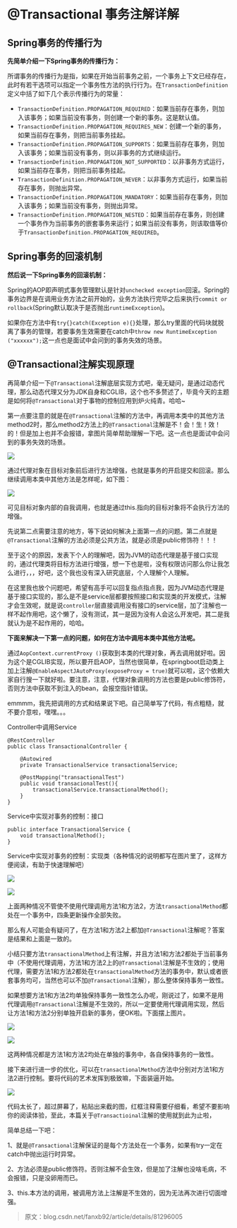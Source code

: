 # @Transactional 事务注解详解

## Spring事务的传播行为

**先简单介绍一下Spring事务的传播行为：**

所谓事务的传播行为是指，如果在开始当前事务之前，一个事务上下文已经存在，此时有若干选项可以指定一个事务性方法的执行行为。在`TransactionDefinition`定义中括了如下几个表示传播行为的常量：

- `TransactionDefinition.PROPAGATION_REQUIRED`：如果当前存在事务，则加入该事务；如果当前没有事务，则创建一个新的事务。这是默认值。
- `TransactionDefinition.PROPAGATION_REQUIRES_NEW`：创建一个新的事务，如果当前存在事务，则把当前事务挂起。
- `TransactionDefinition.PROPAGATION_SUPPORTS`：如果当前存在事务，则加入该事务；如果当前没有事务，则以非事务的方式继续运行。
- `TransactionDefinition.PROPAGATION_NOT_SUPPORTED`：以非事务方式运行，如果当前存在事务，则把当前事务挂起。
- `TransactionDefinition.PROPAGATION_NEVER`：以非事务方式运行，如果当前存在事务，则抛出异常。
- `TransactionDefinition.PROPAGATION_MANDATORY`：如果当前存在事务，则加入该事务；如果当前没有事务，则抛出异常。
- `TransactionDefinition.PROPAGATION_NESTED`：如果当前存在事务，则创建一个事务作为当前事务的嵌套事务来运行；如果当前没有事务，则该取值等价于`TransactionDefinition.PROPAGATION_REQUIRED`。‍

## Spring事务的回滚机制

**然后说一下Spring事务的回滚机制：**

Spring的AOP即声明式事务管理默认是针对`unchecked exception`回滚。Spring的事务边界是在调用业务方法之前开始的，业务方法执行完毕之后来执行`commit or rollback`(Spring默认取决于是否抛出`runtimeException`)。

如果你在方法中有`try{}catch(Exception e){}`处理，那么try里面的代码块就脱离了事务的管理，若要事务生效需要在catch中`throw new RuntimeException ("xxxxxx");`这一点也是面试中会问到的事务失效的场景。

## @Transactional注解实现原理

再简单介绍一下`@Transactional`注解底层实现方式吧，毫无疑问，是通过动态代理，那么动态代理又分为JDK自身和CGLIB，这个也不多赘述了，毕竟今天的主题是如何将`@Transactional`对于事物的控制应用到炉火纯青。哈哈~

第一点要注意的就是在`@Transactional`注解的方法中，再调用本类中的其他方法method2时，那么method2方法上的`@Transactional`注解是不！会！生！效！的！但是加上也并不会报错，拿图片简单帮助理解一下吧。这一点也是面试中会问到的事务失效的场景。

![](http://img.topjavaer.cn/img/spring事务1.png)

通过代理对象在目标对象前后进行方法增强，也就是事务的开启提交和回滚。那么继续调用本类中其他方法是怎样呢，如下图：

![](http://img.topjavaer.cn/img/spring事务2.png)

可见目标对象内部的自我调用，也就是通过this.指向的目标对象将不会执行方法的增强。

先说第二点需要注意的地方，等下说如何解决上面第一点的问题。第二点就是`@Transactional`注解的方法必须是公共方法，就是必须是public修饰符！！！

至于这个的原因，发表下个人的理解吧，因为JVM的动态代理是基于接口实现的，通过代理类将目标方法进行增强，想一下也是啦，没有权限访问那么你让我怎么进行，，，好吧，这个我也没有深入研究底层，个人理解个人理解。

在这里我也放个问题吧，希望有高手可以回复指点指点我，因为JVM动态代理是基于接口实现的，那么是不是service层都要按照接口和实现类的开发模式，注解才会生效呢，就是说`controller`层直接调用没有接口的service层，加了注解也一样不起作用吧，这个懒了，没有测试，其一是因为没有人会这么开发吧，其二是我就认为是不起作用的，哈哈。

**下面来解决一下第一点的问题，如何在方法中调用本类中其他方法呢。**

通过`AopContext.currentProxy ()`获取到本类的代理对象，再去调用就好啦。因为这个是CGLIB实现，所以要开启AOP，当然也很简单，在springboot启动类上加上注解`@EnableAspectJAutoProxy(exposeProxy = true)`就可以啦，这个依赖大家自行搜一下就好啦。要注意，注意，代理对象调用的方法也要是public修饰符，否则方法中获取不到注入的bean，会报空指针错误。

emmmm，我先把调用的方式和结果说下吧。自己简单写了代码，有点粗糙，就不要介意啦，嘿嘿。。。

Controller中调用Service

```
@RestController
public class TransactionalController {

    @Autowired
    private TransactionalService transactionalService;

    @PostMapping("transactionalTest")
    public void transacionalTest(){
        transactionalService.transactionalMethod();
    }
}
```

Service中实现对事务的控制：接口

```
public interface TransactionalService {
    void transactionalMethod();
}
```

Service中实现对事务的控制：实现类（各种情况的说明都写在图片里了，这样方便阅读，有助于快速理解吧）

![](http://img.topjavaer.cn/img/spring事务3.png)

![](http://img.topjavaer.cn/img/spring事务4.png)

上面两种情况不管使不使用代理调用方法1和方法2，方法`transactionalMethod`都处在一个事务中，四条更新操作全部失败。

那么有人可能会有疑问了，在方法1和方法2上都加`@Transactional`注解呢？答案是结果和上面是一致的。

小结只要方法`transactionalMethod`上有注解，并且方法1和方法2都处于当前事务中（不使用代理调用，方法1和方法2上的`@Transactional`注解是不生效的；使用代理，需要方法1和方法2都处在`transactionalMethod`方法的事务中，默认或者嵌套事务均可，当然也可以不加`@Transactional`注解），那么整体保持事务一致性。

如果想要方法1和方法2均单独保持事务一致性怎么办呢，刚说过了，如果不是用代理调用`@Transactional`注解是不生效的，所以一定要使用代理调用实现，然后让方法1和方法2分别单独开启新的事务，便OK啦。下面摆上图片。

![](http://img.topjavaer.cn/img/spring事务5.png)

![](http://img.topjavaer.cn/img/spring事务6.png)

这两种情况都是方法1和方法2均处在单独的事务中，各自保持事务的一致性。

接下来进行进一步的优化，可以在`transactionalMethod`方法中分别对方法1和方法2进行控制。要将代码的艺术发挥到极致嘛，下面装逼开始。

![](http://img.topjavaer.cn/img/spring事务7.png)

代码太长了，超过屏幕了，粘贴出来截的图，红框注释需要仔细看，希望不要影响你的阅读体验，至此，本篇关于`@Transactioinal`注解的使用就到此为止啦，

简单总结一下吧：

1、就是`@Transactional`注解保证的是每个方法处在一个事务，如果有try一定在catch中抛出运行时异常。

2、方法必须是public修饰符。否则注解不会生效，但是加了注解也没啥毛病，不会报错，只是没卵用而已。

3、this.本方法的调用，被调用方法上注解是不生效的，因为无法再次进行切面增强。



>  原文：blog.csdn.net/fanxb92/article/details/81296005